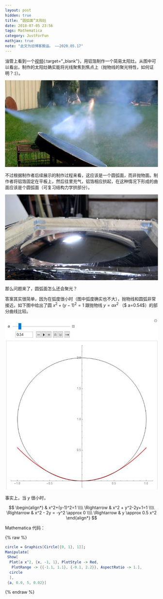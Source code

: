 ```yaml
---
layout: post
hidden: true
title: “圆弧面”太阳灶
date: 2018-07-05 23:56
tags: Mathematica
category: JustForFun
mathjax: true
note: "此文为旧博客搬运。 ——2020.05.17"
---
```


油管上看到一个[视频](https://www.youtube.com/watch?v=8CLRTa_ocmo&t=275s){:target="_blank"}，用铝箔制作一个简易太阳灶。从图中可以看出，制作的太阳灶确实能将光线聚焦到焦点上（抛物线的聚光特性，如何证明？:)）。

![太阳灶](/assets/img/paraboladish.jpg)

不过根据制作者后续展示的制作过程来看，这应该是一个圆弧面，而非抛物面。制作者将铝箔固定在平板上，然后往里充气，铝箔相应拱起，在这种情况下形成的曲面应该是个圆弧面（可复习结构力学拱部分）。

![充气](/assets/img/airsustainedsphere.jpg)

那么问题来了，圆弧面怎么还会聚光？

答案其实很简单，因为在弧度很小时（图中弧度确实也不大），抛物线和圆弧非常接近。如下图中给出了圆 $x^2+(y-1)^2=1$ 跟抛物线 $y=a x^2$ （$ a=0.54$）的部分曲线比较。

![](/assets/img/mma-parabola-circle.JPG)

事实上，当 $y$ 很小时，

$$
\begin{align*}
& x^2+(y-1)^2=1 \\\\
\Rightarrow &  x^2 + y^2-2y+1=1 \\\\
\Rightarrow & x^2 - 2y = -y^2 \approx 0 \\\\
\Rightarrow & y \approx 0.5 x^2
\end{align*}
$$

Mathematica 代码：

{% raw %}
```mathematica
circle = Graphics[Circle[{0, 1}, 1]];
Manipulate[
 Show[
  Plot[a x^2, {x, -1, 1}, PlotStyle -> Red, 
   PlotRange -> {{-1.1, 1.1}, {-0.1, 2.2}}, AspectRatio -> 1.],
  circle
  ],
 {a, 0.0, 5, 0.02}]
```
{% endraw %}

